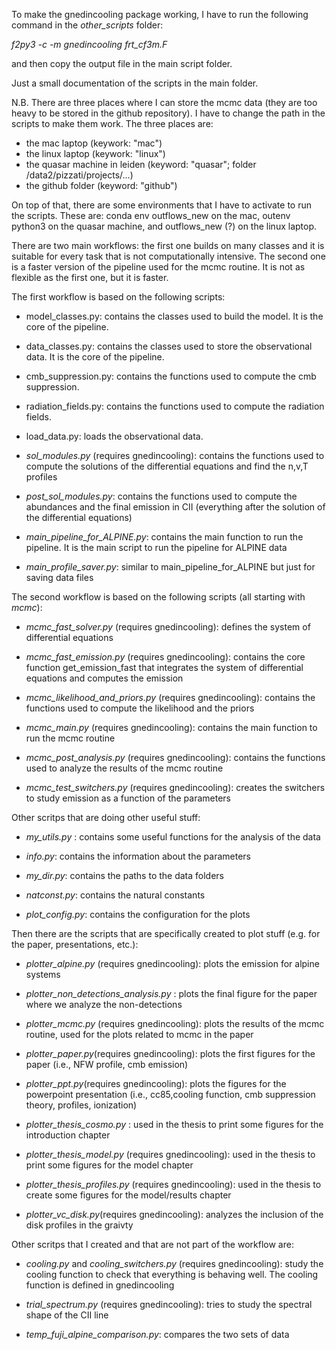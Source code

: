 
To make the gnedincooling package working, I have to run the following command in the _other_scripts_ folder:

_f2py3 -c -m gnedincooling frt_cf3m.F_

and then copy the output file in the main script folder.


Just a small documentation of the scripts in the main folder.

N.B. There are three places where I can store the mcmc data (they are too heavy to be
stored in the github repository). I have to change the path in the scripts to make them work.
The three places are: 
 - the mac laptop (keywork: "mac")
 - the linux laptop (keywork: "linux")
 - the quasar machine in leiden (keyword: "quasar"; folder /data2/pizzati/projects/...)
 - the github folder (keyword: "github")

On top of that, there are some environments that I have to activate to run the scripts.
These are: conda env outflows_new on the mac, outenv python3 on the quasar machine, and 
outflows_new (?) on the linux laptop.

There are two main workflows: the first one builds on many classes and it is suitable for 
every task that is not computationally intensive. The second one is a faster version of the pipeline 
used for the mcmc routine. It is not as flexible as the first one, but it is faster.

The first workflow is based on the following scripts:

 - model_classes.py: contains the classes used to build the model. 
                   It is the core of the pipeline.

 - data_classes.py: contains the classes used to store the observational data. 
                  It is the core of the pipeline.

 - cmb_suppression.py: contains the functions used to compute the cmb suppression.

 - radiation_fields.py: contains the functions used to compute the radiation fields.

 - load_data.py: loads the observational data.

 - _sol_modules.py_ (requires gnedincooling): contains the functions used to compute
            the solutions of the differential equations and find the n,v,T profiles

 - _post_sol_modules.py_: contains the functions used to compute
            the abundances and the final emission in CII (everything after the
            solution of the differential equations)

 - _main_pipeline_for_ALPINE.py_: contains the main function to run the pipeline. It is the main script
               to run the pipeline for ALPINE data

 - _main_profile_saver.py_: similar to main_pipeline_for_ALPINE but just for saving data files


The second workflow is based on the following scripts (all starting with _mcmc_):

 - _mcmc_fast_solver.py_ (requires gnedincooling): defines the system of differential equations

 - _mcmc_fast_emission.py_ (requires gnedincooling): contains the core function get_emission_fast that integrates
                 the system of differential equations and computes the emission

 - _mcmc_likelihood_and_priors.py_ (requires gnedincooling): contains the functions used to compute the likelihood and the priors

 - _mcmc_main.py_ (requires gnedincooling): contains the main function to run the mcmc routine

 - _mcmc_post_analysis.py_ (requires gnedincooling): contains the functions used to analyze the results of the mcmc routine

 - _mcmc_test_switchers.py_ (requires gnedincooling): creates the switchers to study emission as a function of the parameters


Other scritps that are doing other useful stuff:

 - _my_utils.py_ : contains some useful functions for the analysis of the data

 - _info.py_: contains the information about the parameters
 
 - _my_dir.py_: contains the paths to the data folders

 - _natconst.py_: contains the natural constants

 - _plot_config.py_: contains the configuration for the plots

Then there are the scripts that are specifically created to plot stuff
(e.g. for the paper, presentations, etc.):

 - _plotter_alpine.py_ (requires gnedincooling): plots the emission for alpine systems


 - _plotter_non_detections_analysis.py_ : plots the final figure for the paper 
                                where we analyze the non-detections 

 - _plotter_mcmc.py_ (requires gnedincooling): plots the results of the mcmc routine,
                            used for the plots related to mcmc in the paper

 - _plotter_paper.py_(requires gnedincooling): plots the first figures for the paper
                                       (i.e., NFW profile, cmb emission)

 - _plotter_ppt.py_(requires gnedincooling): plots the figures for the powerpoint presentation
                  (i.e., cc85,cooling function, cmb suppression theory, 
                   profiles, ionization)

 - _plotter_thesis_cosmo.py_ : used in the thesis to print some figures
                                for the introduction chapter

 - _plotter_thesis_model.py_ (requires gnedincooling): used in the thesis to print some figures
                                for the model chapter
 
 - _plotter_thesis_profiles.py_ (requires gnedincooling): used in the thesis to create some figures
                                for the model/results chapter

 - _plotter_vc_disk.py_(requires gnedincooling): analyzes the inclusion of the disk profiles in the graivty


Other scritps that I created and that are not part of the workflow are:

 - _cooling.py_ and _cooling_switchers.py_ (requires gnedincooling):  study the cooling function to check 
that everything is behaving well. The cooling function is defined in gnedincooling

 - _trial_spectrum.py_ (requires gnedincooling): tries to study the spectral shape of the CII line

 - _temp_fuji_alpine_comparison.py_: compares the two sets of data